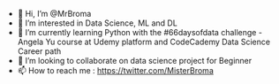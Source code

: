 - 👋 Hi, I’m @MrBroma
- 👀 I’m interested in Data Science, ML and DL
- 🌱 I’m currently learning Python with the #66daysofdata challenge - Angela Yu course at Udemy platform and CodeCademy Data Science Career path
- 💞️ I’m looking to collaborate on data science project for Beginner
- 📫 How to reach me : https://twitter.com/MisterBroma

<!---
MrBroma/MrBroma is a ✨ special ✨ repository because its `README.md` (this file) appears on your GitHub profile.
You can click the Preview link to take a look at your changes.
--->
